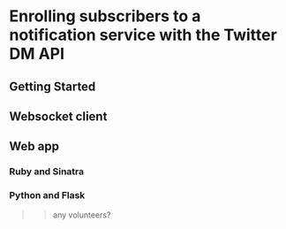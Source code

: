 
# Enrolling subscribers to a notification service with the Twitter DM API

## Getting Started

## Websocket client


## Web app 

### Ruby and Sinatra

### Python and Flask
>> any volunteers? 
